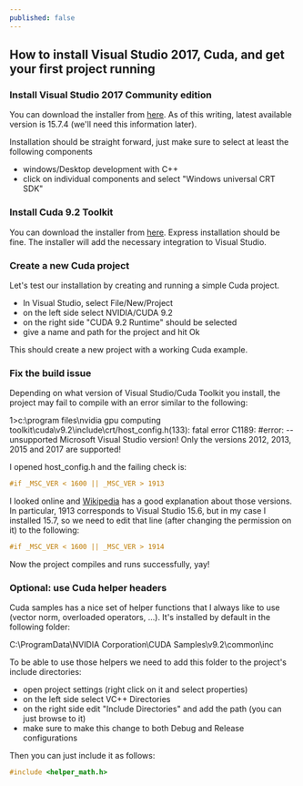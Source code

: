 ```yaml
---
published: false
---
```

## How to install Visual Studio 2017, Cuda, and get your first project running

### Install Visual Studio 2017 Community edition
You can download the installer from [here](https://visualstudio.microsoft.com/downloads/). As of this writing, latest available version is 15.7.4 (we'll need this information later).

Installation should be straight forward, just make sure to select at least the following components
- windows/Desktop development with C++
- click on individual components and select "Windows universal CRT SDK"

### Install Cuda 9.2 Toolkit 
You can download the installer from [here](https://developer.nvidia.com/cuda-downloads). Express installation should be fine. The installer will add the necessary integration to Visual Studio.

### Create a new Cuda project
Let's test our installation by creating and running a simple Cuda project.

- In Visual Studio, select File/New/Project
- on the left side select NVIDIA/CUDA 9.2
- on the right side "CUDA 9.2 Runtime" should be selected
- give a name and path for the project and hit Ok
  
This should create a new project with a working Cuda example.

### Fix the build issue
Depending on what version of Visual Studio/Cuda Toolkit you install, the project may fail to compile with an error similar to the following:

1>c:\program files\nvidia gpu computing toolkit\cuda\v9.2\include\crt/host_config.h(133): fatal error C1189: #error:  -- unsupported Microsoft Visual Studio version! Only the versions 2012, 2013, 2015 and 2017 are supported!

I opened host_config.h and the failing check is:

```cpp
#if _MSC_VER < 1600 || _MSC_VER > 1913
```  

I looked online and [Wikipedia](https://en.wikipedia.org/wiki/Microsoft_Visual_C%2B%2B#Internal_version_numbering) has a good explanation about those versions. In particular, 1913 corresponds to Visual Studio 15.6, but in my case I installed 15.7, so we need to edit that line (after changing the permission on it) to the following:

```cpp
#if _MSC_VER < 1600 || _MSC_VER > 1914
```

Now the project compiles and runs successfully, yay!

### Optional: use Cuda helper headers

Cuda samples has a nice set of helper functions that I always like to use (vector norm, overloaded operators, ...). It's installed by default in the following folder:
	
  C:\ProgramData\NVIDIA Corporation\CUDA Samples\v9.2\common\inc

To be able to use those helpers we need to add this folder to the project's include directories:

- open project settings (right click on it and select properties)
- on the left side select VC++ Directories
- on the right side edit "Include Directories" and add the path (you can just browse to it)
- make sure to make this change to both Debug and Release configurations
  
Then you can just include it as follows:

```cpp
#include <helper_math.h>
```